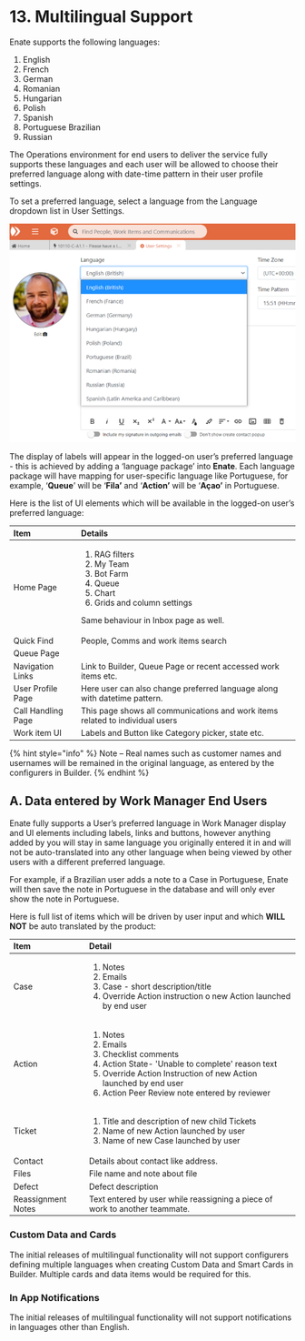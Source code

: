 # 13. Multilingual Support

Enate supports the following languages:

1. English
2. French
3. German
4. Romanian
5. Hungarian
6. Polish
7. Spanish
8. Portuguese Brazilian
9. Russian

The Operations environment for end users to deliver the service fully supports these languages and each user will be allowed to choose their preferred language along with date-time pattern in their user profile settings.

To set a preferred language, select a language from the Language dropdown list in User Settings.

![](.gitbook/assets/0%20%2812%29.png)

The display of labels will appear in the logged-on user’s preferred language - this is achieved by adding a ‘language package’ into **Enate**. Each language package will have mapping for user-specific language like Portuguese, for example, ‘**Queue**’ will be ‘**Fila’** and ‘**Action’** will be ‘**Açao’** in Portuguese.

Here is the list of UI elements which will be available in the logged-on user’s preferred language:

<table>
  <thead>
    <tr>
      <th style="text-align:left">Item</th>
      <th style="text-align:left">Details</th>
    </tr>
  </thead>
  <tbody>
    <tr>
      <td style="text-align:left">Home Page</td>
      <td style="text-align:left">
        <ol>
          <li>RAG filters</li>
          <li>My Team</li>
          <li>Bot Farm</li>
          <li>Queue</li>
          <li>Chart</li>
          <li>Grids and column settings</li>
        </ol>
        <p>Same behaviour in Inbox page as well.</p>
      </td>
    </tr>
    <tr>
      <td style="text-align:left">Quick Find</td>
      <td style="text-align:left">People, Comms and work items search</td>
    </tr>
    <tr>
      <td style="text-align:left">Queue Page</td>
      <td style="text-align:left"></td>
    </tr>
    <tr>
      <td style="text-align:left">Navigation Links</td>
      <td style="text-align:left">Link to Builder, Queue Page or recent accessed work items etc.</td>
    </tr>
    <tr>
      <td style="text-align:left">User Profile Page</td>
      <td style="text-align:left">Here user can also change preferred language along with datetime pattern.</td>
    </tr>
    <tr>
      <td style="text-align:left">Call Handling Page</td>
      <td style="text-align:left">This page shows all communications and work items related to individual
        users</td>
    </tr>
    <tr>
      <td style="text-align:left">Work item UI</td>
      <td style="text-align:left">Labels and Button like Category picker, state etc.</td>
    </tr>
  </tbody>
</table>

{% hint style="info" %}
Note – Real names such as customer names and usernames will be remained in the original language, as entered by the configurers in Builder.
{% endhint %}

## A. Data entered by Work Manager End Users

Enate fully supports a User’s preferred language in Work Manager display and UI elements including labels, links and buttons, however anything added by you will stay in same language you originally entered it in and will not be auto-translated into any other language when being viewed by other users with a different preferred language.

For example, if a Brazilian user adds a note to a Case in Portuguese, Enate will then save the note in Portuguese in the database and will only ever show the note in Portuguese.

Here is full list of items which will be driven by user input and which **WILL NOT** be auto translated by the product:

<table>
  <thead>
    <tr>
      <th style="text-align:left">Item</th>
      <th style="text-align:left">Detail</th>
    </tr>
  </thead>
  <tbody>
    <tr>
      <td style="text-align:left">Case</td>
      <td style="text-align:left">
        <ol>
          <li>Notes</li>
          <li>Emails</li>
          <li>Case - short description/title</li>
          <li>Override Action instruction o new Action launched by end user</li>
        </ol>
      </td>
    </tr>
    <tr>
      <td style="text-align:left">Action</td>
      <td style="text-align:left">
        <ol>
          <li>Notes</li>
          <li>Emails</li>
          <li>Checklist comments</li>
          <li>Action State- &apos;Unable to complete&apos; reason text</li>
          <li>Override Action Instruction of new Action launched by end user</li>
          <li>Action Peer Review note entered by reviewer</li>
        </ol>
      </td>
    </tr>
    <tr>
      <td style="text-align:left">Ticket</td>
      <td style="text-align:left">
        <ol>
          <li>Title and description of new child Tickets</li>
          <li>Name of new Action launched by user</li>
          <li>Name of new Case launched by user</li>
        </ol>
      </td>
    </tr>
    <tr>
      <td style="text-align:left">Contact</td>
      <td style="text-align:left">Details about contact like address.</td>
    </tr>
    <tr>
      <td style="text-align:left">Files</td>
      <td style="text-align:left">File name and note about file</td>
    </tr>
    <tr>
      <td style="text-align:left">Defect</td>
      <td style="text-align:left">Defect description</td>
    </tr>
    <tr>
      <td style="text-align:left">Reassignment Notes</td>
      <td style="text-align:left">Text entered by user while reassigning a piece of work to another teammate.</td>
    </tr>
  </tbody>
</table>

### Custom Data and Cards

The initial releases of multilingual functionality will not support configurers defining multiple languages when creating Custom Data and Smart Cards in Builder. Multiple cards and data items would be required for this.

### In App Notifications

The initial releases of multilingual functionality will not support notifications in languages other than English.

